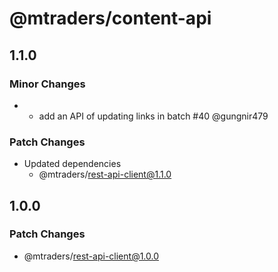 # @mtraders/content-api

## 1.1.0

### Minor Changes

- - add an API of updating links in batch #40 @gungnir479

### Patch Changes

- Updated dependencies
  - @mtraders/rest-api-client@1.1.0

## 1.0.0

### Patch Changes

- @mtraders/rest-api-client@1.0.0
